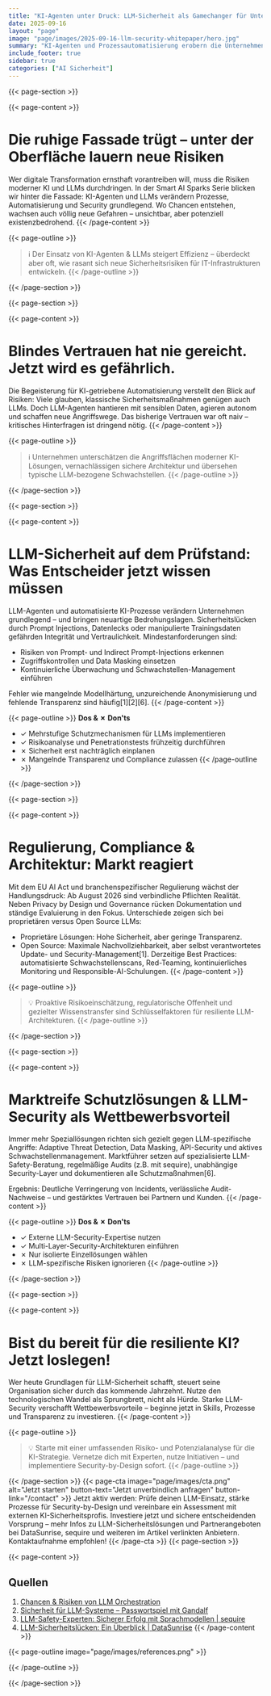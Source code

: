 ```yaml
---
title: "KI-Agenten unter Druck: LLM-Sicherheit als Gamechanger für Unternehmen"
date: 2025-09-16
layout: "page"
image: "page/images/2025-09-16-llm-security-whitepaper/hero.jpg"
summary: "KI-Agenten und Prozessautomatisierung erobern die Unternehmenswelt – doch LLM-basierte Risiken eröffnen neue Angriffsflächen. Das Whitepaper beleuchtet, warum LLM-Sicherheit 2025 zur Top-Priorität für CIOs, IT-Entscheider und Architekten wird, welche Lösungen es gibt – und wie innovative Unternehmen sich schützen."
include_footer: true
sidebar: true
categories: ["AI Sicherheit"]
---
```


{{< page-section >}}

{{< page-content >}}
# Die ruhige Fassade trügt – unter der Oberfläche lauern neue Risiken

Wer digitale Transformation ernsthaft vorantreiben will, muss die Risiken moderner KI und LLMs durchdringen. In der Smart AI Sparks Serie blicken wir hinter die Fassade: KI-Agenten und LLMs verändern Prozesse, Automatisierung und Security grundlegend. Wo Chancen entstehen, wachsen auch völlig neue Gefahren – unsichtbar, aber potenziell existenzbedrohend.
{{< /page-content >}}

{{< page-outline >}}
> ℹ️ Der Einsatz von KI-Agenten & LLMs steigert Effizienz – überdeckt aber oft, wie rasant sich neue Sicherheitsrisiken für IT-Infrastrukturen entwickeln.
{{< /page-outline >}}

{{< /page-section >}}

{{< page-section >}}

{{< page-content >}}
# Blindes Vertrauen hat nie gereicht. Jetzt wird es gefährlich.

Die Begeisterung für KI-getriebene Automatisierung verstellt den Blick auf Risiken: Viele glauben, klassische Sicherheitsmaßnahmen genügen auch LLMs. Doch LLM-Agenten hantieren mit sensiblen Daten, agieren autonom und schaffen neue Angriffswege. Das bisherige Vertrauen war oft naiv – kritisches Hinterfragen ist dringend nötig.
{{< /page-content >}}

{{< page-outline >}}
> ℹ️ Unternehmen unterschätzen die Angriffsflächen moderner KI-Lösungen, vernachlässigen sichere Architektur und übersehen typische LLM-bezogene Schwachstellen.
{{< /page-outline >}}

{{< /page-section >}}

{{< page-section >}}

{{< page-content >}}
# LLM-Sicherheit auf dem Prüfstand: Was Entscheider jetzt wissen müssen

LLM-Agenten und automatisierte KI-Prozesse verändern Unternehmen grundlegend – und bringen neuartige Bedrohungslagen. Sicherheitslücken durch Prompt Injections, Datenlecks oder manipulierte Trainingsdaten gefährden Integrität und Vertraulichkeit. Mindestanforderungen sind:
- Risiken von Prompt- und Indirect Prompt-Injections erkennen
- Zugriffskontrollen und Data Masking einsetzen
- Kontinuierliche Überwachung und Schwachstellen-Management einführen

Fehler wie mangelnde Modellhärtung, unzureichende Anonymisierung und fehlende Transparenz sind häufig[1][2][6].
{{< /page-content >}}

{{< page-outline >}}
**Dos & ✗ Don'ts**
- ✓ Mehrstufige Schutzmechanismen für LLMs implementieren
- ✓ Risikoanalyse und Penetrationstests frühzeitig durchführen
- ✗ Sicherheit erst nachträglich einplanen
- ✗ Mangelnde Transparenz und Compliance zulassen
{{< /page-outline >}}

{{< /page-section >}}

{{< page-section >}}

{{< page-content >}}
# Regulierung, Compliance & Architektur: Markt reagiert

Mit dem EU AI Act und branchenspezifischer Regulierung wächst der Handlungsdruck: Ab August 2026 sind verbindliche Pflichten Realität. Neben Privacy by Design und Governance rücken Dokumentation und ständige Evaluierung in den Fokus. Unterschiede zeigen sich bei proprietären versus Open Source LLMs:
- Proprietäre Lösungen: Hohe Sicherheit, aber geringe Transparenz.
- Open Source: Maximale Nachvollziehbarkeit, aber selbst verantwortetes Update- und Security-Management[1].
Derzeitige Best Practices: automatisierte Schwachstellenscans, Red-Teaming, kontinuierliches Monitoring und Responsible-AI-Schulungen.
{{< /page-content >}}

{{< page-outline >}}
> 💡 Proaktive Risikoeinschätzung, regulatorische Offenheit und gezielter Wissenstransfer sind Schlüsselfaktoren für resiliente LLM-Architekturen.
{{< /page-outline >}}

{{< /page-section >}}

{{< page-section >}}

{{< page-content >}}
# Marktreife Schutzlösungen & LLM-Security als Wettbewerbsvorteil

Immer mehr Speziallösungen richten sich gezielt gegen LLM-spezifische Angriffe: Adaptive Threat Detection, Data Masking, API-Security und aktives Schwachstellenmanagement. Marktführer setzen auf spezialisierte LLM-Safety-Beratung, regelmäßige Audits (z.B. mit sequire), unabhängige Security-Layer und dokumentieren alle Schutzmaßnahmen[6].

Ergebnis: Deutliche Verringerung von Incidents, verlässliche Audit-Nachweise – und gestärktes Vertrauen bei Partnern und Kunden.
{{< /page-content >}}

{{< page-outline >}}
**Dos & ✗ Don'ts**
- ✓ Externe LLM-Security-Expertise nutzen
- ✓ Multi-Layer-Security-Architekturen einführen
- ✗ Nur isolierte Einzellösungen wählen
- ✗ LLM-spezifische Risiken ignorieren
{{< /page-outline >}}

{{< /page-section >}}

{{< page-section >}}

{{< page-content >}}
# Bist du bereit für die resiliente KI? Jetzt loslegen!

Wer heute Grundlagen für LLM-Sicherheit schafft, steuert seine Organisation sicher durch das kommende Jahrzehnt. Nutze den technologischen Wandel als Sprungbrett, nicht als Hürde. Starke LLM-Security verschafft Wettbewerbsvorteile – beginne jetzt in Skills, Prozesse und Transparenz zu investieren.
{{< /page-content >}}

{{< page-outline >}}
> 💡 Starte mit einer umfassenden Risiko- und Potenzialanalyse für die KI-Strategie. Vernetze dich mit Experten, nutze Initiativen – und implementiere Security-by-Design sofort.
{{< /page-outline >}}

{{< /page-section >}}
{{< page-cta image="page/images/cta.png" alt="Jetzt starten" button-text="Jetzt unverbindlich anfragen" button-link="/contact" >}}
Jetzt aktiv werden: Prüfe deinen LLM-Einsatz, stärke Prozesse für Security-by-Design und vereinbare ein Assessment mit externen KI-Sicherheitsprofis. Investiere jetzt und sichere entscheidenden Vorsprung – mehr Infos zu LLM-Sicherheitslösungen und Partnerangeboten bei DataSunrise, sequire und weiteren im Artikel verlinkten Anbietern. Kontaktaufnahme empfohlen!
{{< /page-cta >}}
{{< page-section >}}

{{< page-content >}}
## Quellen

1. [Chancen & Risiken von LLM Orchestration](https://ki-trainingszentrum.com/chancen-risiken-von-llm-orchestration-im-ueberblick/)  
2. [Sicherheit für LLM-Systeme – Passwortspiel mit Gandalf](https://isento.de/magazin-beitrag/herausforderungen-und-chancen-von-ki-sprachmodellen/)  
3. [LLM-Safety-Experten: Sicherer Erfolg mit Sprachmodellen | sequire](https://sequire.de/llm-safety-beratung/)  
4. [LLM-Sicherheitslücken: Ein Überblick | DataSunrise](https://www.datasunrise.com/de/wissenszentrum/llm-sicherheitsluecken-ueberblick/)
{{< /page-content >}}

{{< page-outline image="page/images/references.png" >}}

{{< /page-outline >}}

{{< /page-section >}}
